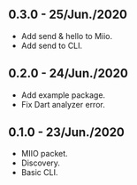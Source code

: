## 0.3.0 - 25/Jun./2020

- Add send & hello to Miio.
- Add send to CLI.

## 0.2.0 - 24/Jun./2020

- Add example package.
- Fix Dart analyzer error.

## 0.1.0 - 23/Jun./2020

- MIIO packet.
- Discovery.
- Basic CLI.